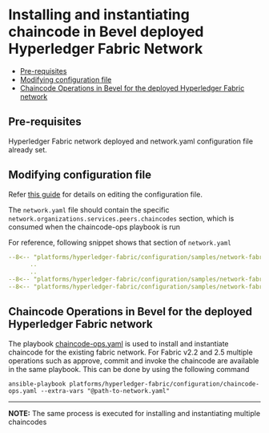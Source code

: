 [//]: # (##############################################################################################)
[//]: # (Copyright Accenture. All Rights Reserved.)
[//]: # (SPDX-License-Identifier: Apache-2.0)
[//]: # (##############################################################################################)

<a name = "install-instantiate-chaincode-fabric"></a>
# Installing and instantiating chaincode in Bevel deployed Hyperledger Fabric Network

- [Pre-requisites](#pre-requisites)
- [Modifying configuration file](#modifying-configuration-file)
- [Chaincode Operations in Bevel for the deployed Hyperledger Fabric network](#chaincode-operations-in-bevel-for-the-deployed-hyperledger-fabric-network)

<a name = "pre_req"></a>
## Pre-requisites
Hyperledger Fabric network deployed and network.yaml configuration file already set.

<a name = "create_config_file"></a>
## Modifying configuration file

Refer [this guide](../networkyaml-fabric.md) for details on editing the configuration file.

The `network.yaml` file should contain the specific `network.organizations.services.peers.chaincodes` section, which is consumed when the chaincode-ops playbook is run

For reference, following snippet shows that section of `network.yaml`

```yaml
--8<-- "platforms/hyperledger-fabric/configuration/samples/network-fabricv2.yaml:241:248"
      ..
      ..
--8<-- "platforms/hyperledger-fabric/configuration/samples/network-fabricv2.yaml:297:297"
--8<-- "platforms/hyperledger-fabric/configuration/samples/network-fabricv2.yaml:304:338"
```

<a name = "run_network"></a>
## Chaincode Operations in Bevel for the deployed Hyperledger Fabric network

The playbook [chaincode-ops.yaml](https://github.com/hyperledger/bevel/tree/main/platforms/hyperledger-fabric/configuration/chaincode-ops.yaml) is used to install and instantiate chaincode for the existing fabric network.
For Fabric v2.2 and 2.5 multiple operations such as approve, commit and invoke the chaincode are available in the same playbook. 
This can be done by using the following command

```
ansible-playbook platforms/hyperledger-fabric/configuration/chaincode-ops.yaml --extra-vars "@path-to-network.yaml"
```

---
**NOTE:** The same process is executed for installing and instantiating multiple chaincodes